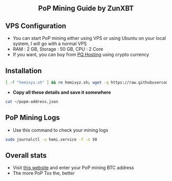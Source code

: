 <h2 align=center>PoP Mining Guide by ZunXBT</h2>

## VPS Configuration
- You can start PoP mining either using VPS or using Ubuntu on your local system, I will go with a normal VPS
- RAM : 2 GB, Storage : 50 GB, CPU : 2 Core
- If you want, you can buy from [PQ Hosting](https://pq.hosting/?from=622403&lang=en) using crypto currency

## Installation
```bash
[ -f "hemixyz.sh" ] && rm hemixyz.sh; wget -q https://raw.githubusercontent.com/nithktp/pop-mining/main/hemixyz.sh && chmod +x hemixyz.sh && ./hemixyz.sh
```

- **Copy all these details and save it somewhere**
```bash
cat ~/popm-address.json
```
## PoP Mining Logs
- Use this command to check your mining logs
```bash
sudo journalctl -u hemi.service -f -n 50
```

## Overall stats
- Visit [this website](https://testnet.popstats.hemi.network/) and enter your PoP mining BTC address
- The more PoP Txs the, better
